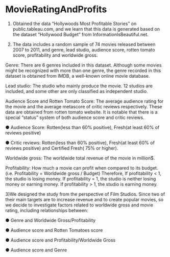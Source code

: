 # MovieRatingAndProfits
 
1)	Obtained the data “Hollywoods Most Profitable Stories” on public.tableau.com, and we learn that this data is generated based on the dataset “Hollywood Budget” from InformationIsBeautiful.net.

2) The data includes a random sample of 74 movies released between 2007 to 2011, and genre, lead studio, audience score, rotten tomato score, profitability and worldwide gross.

Genre: There are 6 genres included in this dataset. Although some movies might be recognized with more than one genre, the genre recorded in this dataset is obtained from IMDB, a well-known online movie database.

Lead studio: The studio who mainly produce the movie. 12 studios are included, and some other are only classified as independent studio.

Audience Score and Rotten Tomato Score: The average audience rating for the movie and the average metascore of critic reviews respectively. These data are obtained from rotten tomato website. It is notable that there is a special “status” system of both audience score and critic reviews.

●	Audience Score: Rotten(less than 60% positive), Fresh(at least 60% of reviews positive)

●	Critic reviews: Rotten(less than 60% positive), Fresh(at least 60% of reviews positive) and Certified Fresh( 75% or higher). 

Worldwide gross: The worldwide total revenue of the movie in million$.

Profitability: How much a movie can profit when compared to its budget.
                      (i.e. Profitability = Worldwide gross / Budget) Therefore,
                      If profitability < 1, the studio is losing money.
                      If profitability = 1, the studio is neither losing money or earning money.
                      If profitability > 1, the studio is earning money.



3)We designed the study from the perspective of Film Studios. Since two of their main targets are to increase revenue and to create popular movies, so we decide to investigate factors related to worldwide gross and movie rating, including relationships between:

●	Genre and Worldwide Gross/Profitability

●	Audience score and Rotten Tomatoes score

●	Audience score and Profitability/Worldwide Gross

●	Audience score and Genre

